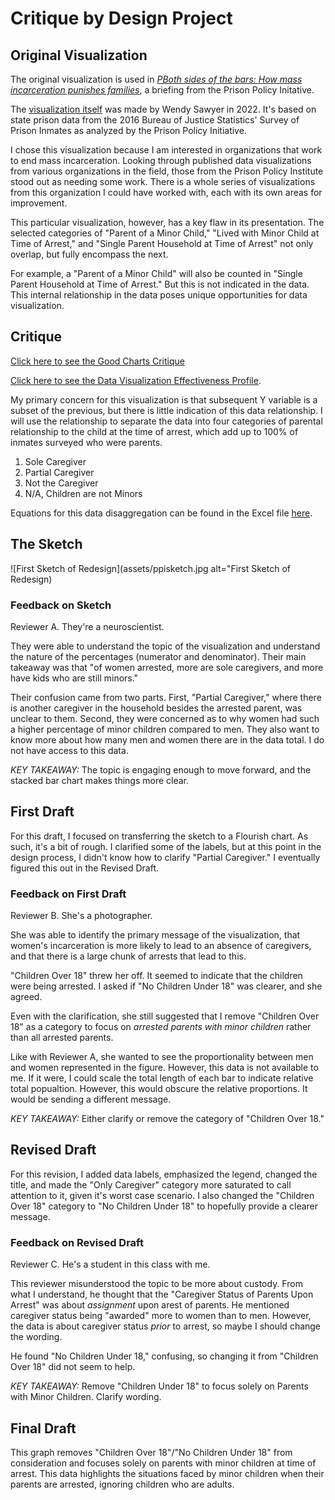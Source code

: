 # Critique by Design Project

<div class="flourish-embed flourish-chart" data-src="visualisation/11835908"><script src="https://public.flourish.studio/resources/embed.js"></script></div>

<div class="flourish-embed" data-src="story/1746189"><script src="https://public.flourish.studio/resources/embed.js"></script></div>

## Original  Visualization
The original visualization is used in  *[PBoth sides of the bars: How mass incarceration punishes families](https://www.prisonpolicy.org/blog/2022/08/11/parental_incarceration/)*, a briefing from the Prison Policy Initative.

The [visualization itself](https://static.prisonpolicy.org/images/spi_family_separation_sex.webp) was made by Wendy Sawyer in 2022. It's based on state prison data from the 2016 Bureau of Justice Statistics' Survey of Prison Inmates as analyzed by the Prison Policy Initiative.

I chose this visualization because I am interested in organizations that work to end mass incarceration. Looking through published data visualizations from various organizations in the field, those from the Prison Policy Institute stood out as needing some work. There is a whole series of visualizations from this organization I could have worked with, each with its own areas for improvement. 

This particular visualization, however, has a key flaw in its presentation. The selected categories of "Parent of a Minor Child," "Lived with Minor Child at Time of Arrest," and "Single Parent Household at Time of Arrest" not only overlap, but fully encompass the next. 

For example, a "Parent of a Minor Child" will also be counted in "Single Parent Household at Time of Arrest." But this is not indicated in the data. This internal relationship in the data poses unique opportunities for data visualization.

## Critique 
[Click here to see the Good Charts Critique](https://docs.google.com/spreadsheets/d/1NJC62tJaYt402543EbG_gNnxd9ZIaAl2qgJeVa-J-0Q/edit?usp=sharing)

[Click here to see the Data Visualization Effectiveness Profile](https://github.com/ruesellers/datastories/blob/main/Data%20Visualization%20Effectiveness%20Profile.pdf).

My primary concern for this visualization is that subsequent Y variable is a subset of the previous, but there is little indication of this data relationship. I will use the relationship to separate the data into four categories of parental relationship to the child at the time of arrest, which add up to 100% of inmates surveyed who were parents.
1. Sole Caregiver
2. Partial Caregiver
3. Not the Caregiver
4. N/A, Children are not Minors

Equations for this data disaggregation can be found in the Excel file [here](https://github.com/ruesellers/datastories/raw/main/DATAFORDESIGNCRITIQUE.xlsx).

## The Sketch

![First Sketch of Redesign](assets/ppisketch.jpg alt="First Sketch of Redesign)

### Feedback on Sketch
Reviewer A. They're a neuroscientist.

They were able to understand the topic of the visualization and understand the nature of the percentages (numerator and denominator). Their main takeaway was that "of women arrested, more are sole caregivers, and more have kids who are still minors."

Their confusion came from two parts. First, "Partial Caregiver," where there is another caregiver in the household besides the arrested parent, was unclear to them. Second, they were concerned as to why women had such a higher percentage of minor children compared to men. They also want to know more about how many men and women there are in the data total. I do not have access to this data.

*KEY TAKEAWAY:* The topic is engaging enough to move forward, and the stacked bar chart makes things more clear.

## First Draft
For this draft, I focused on transferring the sketch to a Flourish chart. As such, it's a bit of rough. I clarified some of the labels, but at this point in the design process, I didn't know how to clarify "Partial Caregiver." I eventually figured this out in the Revised Draft. 

<div class="flourish-embed flourish-chart" data-src="visualisation/11833558"><script src="https://public.flourish.studio/resources/embed.js"></script></div>

### Feedback on First Draft
Reviewer B. She's a photographer.

She was able to identify the primary message of the visualization, that women's incarceration is more likely to lead to an absence of caregivers, and that there is a large chunk of arrests that lead to this.

"Children Over 18" threw her off. It seemed to indicate that the children were being arrested. I asked if "No Children Under 18" was clearer, and she agreed.

Even with the clarification, she still suggested that I remove "Children Over 18" as a category to focus on *arrested parents with minor children* rather than all arrested parents.

Like with Reviewer A, she wanted to see the proportionality between men and women represented in the figure. However, this data is not available to me. If it were, I could scale the total length of each bar to indicate relative total popualtion. However, this would obscure the relative proportions. It would be sending a different message.

*KEY TAKEAWAY:* Either clarify or remove the category of "Children Over 18."

## Revised Draft
For this revision, I added data labels, emphasized the legend, changed the title, and made the "Only Caregiver" category more saturated to call attention to it, given it's worst case scenario. I also changed the "Children Over 18" category to "No Children Under 18" to hopefully provide a clearer message.

<div class="flourish-embed flourish-chart" data-src="visualisation/11833797"><script src="https://public.flourish.studio/resources/embed.js"></script></div>

### Feedback on Revised Draft
Reviewer C. He's a student in this class with me.

This reviewer misunderstood the topic to be more about custody. From what I understand, he thought that the "Caregiver Status of Parents Upon Arrest" was about *assignment* upon arest of parents. He mentioned caregiver status being "awarded" more to women than to men. However, the data is about caregiver status *prior* to arrest, so maybe I should change the wording.

He found "No Children Under 18," confusing, so changing it from "Children Over 18" did not seem to help. 

*KEY TAKEAWAY:* Remove "Children Under 18" to focus solely on Parents with Minor Children. Clarify wording.


## Final  Draft 
This graph removes "Children Over 18"/"No Children Under 18" from consideration and focuses solely on parents with minor children at time of arrest. This data highlights the situations faced by minor children when their parents are arrested, ignoring children who are adults.

<div class="flourish-embed flourish-chart" data-src="visualisation/11834166"><script src="https://public.flourish.studio/resources/embed.js"></script></div>
